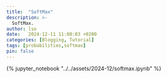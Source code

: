 ```yaml
---
title:  "SoftMax"
description: >-
  SoftMax.
author: lso
date:   2024-12-11 11:08:03 +0200
categories: [Blogging, Tutorial]
tags: [probabilities,softmax]
pin: false
---
```


{% jupyter_notebook "../../assets/2024-12/softmax.ipynb" %}
